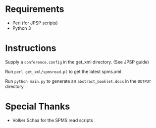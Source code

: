 # Requirements
- Perl (for JPSP scripts)
- Python 3

# Instructions

Supply a `conference.config` in the get_xml directory. (See JPSP guide)

Run `perl get_xml/spmsread.pl` to get the latest spms.xml

Run `python main.py` to generate an `abstract_booklet.docx` in the `OUTPUT` directory

# Special Thanks

- Volker Schaa for the SPMS read scripts